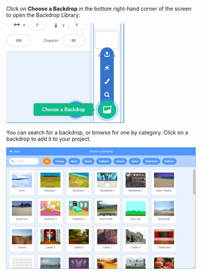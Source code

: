 Click on **Choose a Backdrop** in the bottom right-hand corner of the screen to open the Backdrop Library:

![ስክሪን ሹት](images/stage-choose.png)

You can search for a backdrop, or browse for one by category. Click on a backdrop to add it to your project.

![The Backdrop Library.](images/backdrop.png)